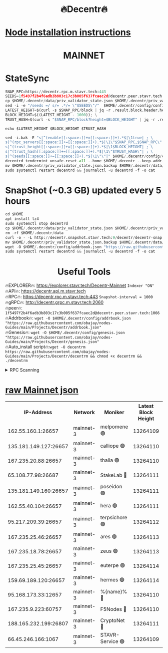 <h1 align="center"> 🔥Decentr🔥</h1>

[Node installation instructions](https://github.com/obajay/nodes-Guides/tree/main/Projects/Decentr)
=
<h1 align="center"> MAINNET</h1>

# StateSync
```python
SNAP_RPC=https://decentr.rpc.m.stavr.tech:443
SEEDS=1f5497f2b4f6adb3b803c17c3b005f637fcaec2d@decentr.peer.stavr.tech:1066
cp $HOME/.decentr/data/priv_validator_state.json $HOME/.decentr/priv_validator_state.json.backup
sed -i -e "/seeds =/ s/= .*/= \"$SEEDS\"/"  $HOME/.decentr/config/config.toml
LATEST_HEIGHT=$(curl -s $SNAP_RPC/block | jq -r .result.block.header.height); \
BLOCK_HEIGHT=$((LATEST_HEIGHT - 1000)); \
TRUST_HASH=$(curl -s "$SNAP_RPC/block?height=$BLOCK_HEIGHT" | jq -r .result.block_id.hash)

echo $LATEST_HEIGHT $BLOCK_HEIGHT $TRUST_HASH

sed -i.bak -E "s|^(enable[[:space:]]+=[[:space:]]+).*$|\1true| ; \
s|^(rpc_servers[[:space:]]+=[[:space:]]+).*$|\1\"$SNAP_RPC,$SNAP_RPC\"| ; \
s|^(trust_height[[:space:]]+=[[:space:]]+).*$|\1$BLOCK_HEIGHT| ; \
s|^(trust_hash[[:space:]]+=[[:space:]]+).*$|\1\"$TRUST_HASH\"| ; \
s|^(seeds[[:space:]]+=[[:space:]]+).*$|\1\"\"|" $HOME/.decentr/config/config.toml
decentrd tendermint unsafe-reset-all --home $HOME/.decentr --keep-addr-book
mv $HOME/.decentr/priv_validator_state.json.backup $HOME/.decentr/data/priv_validator_state.json
sudo systemctl restart decentrd && journalctl -u decentrd -f -o cat
```
# SnapShot (~0.3 GB) updated every 5 hours
```python
cd $HOME
apt install lz4
sudo systemctl stop decentrd
cp $HOME/.decentr/data/priv_validator_state.json $HOME/.decentr/priv_validator_state.json.backup
rm -rf $HOME/.decentr/data
curl -o - -L http://decentr.snapshot.stavr.tech:9/decentr/decentr-snap.tar.lz4 | lz4 -c -d - | tar -x -C $HOME/.decentr --strip-components 2
mv $HOME/.decentr/priv_validator_state.json.backup $HOME/.decentr/data/priv_validator_state.json
wget -O $HOME/.decentr/config/addrbook.json "https://raw.githubusercontent.com/obajay/nodes-Guides/main/Projects/Decentr/addrbook.json"
sudo systemctl restart decentrd && journalctl -u decentrd -f -o cat
```

 <h1 align="center"> Useful Tools</h1>

🔥EXPLORER🔥:     https://explorer.stavr.tech/Decentr-Mainnet        `Indexer "ON"` \
🔥API🔥:          https://decentr.api.m.stavr.tech \
🔥RPC🔥:          https://decentr.rpc.m.stavr.tech:443              `Snapshot-interval = 1000` \
🔥gRPC🔥:         http://decentr.grpc.m.stavr.tech:2060 \
🔥peer🔥:         `1f5497f2b4f6adb3b803c17c3b005f637fcaec2d@decentr.peer.stavr.tech:1066` \
🔥Addrbook🔥:  `wget -O $HOME/.decentr/config/addrbook.json "https://raw.githubusercontent.com/obajay/nodes-Guides/main/Projects/Decentr/addrbook.json"` \
🔥Genesis🔥:  `wget -O $HOME/.decentr/config/genesis.json "https://raw.githubusercontent.com/obajay/nodes-Guides/main/Projects/Decentr/genesis.json"` \
🔥Auto_install script🔥:`wget -O decentrm https://raw.githubusercontent.com/obajay/nodes-Guides/main/Projects/Decentr/decentrm && chmod +x decentrm && ./decentrm`

<details>
<summary>RPC Scanning</summary>

<h2 align="center"> We scan nodes in real time every 4 hours. And we provide the final result of RPC endpoints.
We cannot influence the operation of these nodes in any way. </h2>


```python
If Voting Power is higher than 0 --> then the Node is a validator of the network and may be subject to attack and be a potential threat to the chain.
```
```python
We marked such validators with a red symbol
```

</details>

[raw Mainnet json](https://rpc-check.decentrm.stavr.tech/decentrm/rpc-decentrm-result.json)
=



<table><tr><th>IP-Address</th><th>Network</th><th>Moniker</th><th>Latest Block Height</th><th>Earliest Block Height</th><th>Catching Up</th><th>Tx Index</th><th>Voting Power</th><th>Scan Time</th></tr><tr><td>162.55.160.1:26657</td><td>mainnet-3</td><td>melpomene 🟢</td><td>13264109</td><td>1688950</td><td>False</td><td>on</td><td>0</td><td>2024-03-10T21:50:13.182674004UTC</td></tr><tr><td>135.181.149.127:26657</td><td>mainnet-3</td><td>calliope 🟢</td><td>13264110</td><td>1688950</td><td>False</td><td>on</td><td>0</td><td>2024-03-10T21:50:15.509964715UTC</td></tr><tr><td>167.235.20.88:26657</td><td>mainnet-3</td><td>thalia 🟢</td><td>13264110</td><td>1688950</td><td>False</td><td>on</td><td>0</td><td>2024-03-10T21:50:21.060305457UTC</td></tr><tr><td>65.108.77.98:26687</td><td>mainnet-3</td><td>StakeLab 🔴</td><td>13264111</td><td>1688950</td><td>False</td><td>on</td><td>5465449</td><td>2024-03-10T21:50:21.351812007UTC</td></tr><tr><td>135.181.149.160:26657</td><td>mainnet-3</td><td>poseidon 🟢</td><td>13264111</td><td>1688950</td><td>False</td><td>on</td><td>0</td><td>2024-03-10T21:50:25.753584540UTC</td></tr><tr><td>162.55.40.104:26657</td><td>mainnet-3</td><td>hera 🟢</td><td>13264111</td><td>1688950</td><td>False</td><td>on</td><td>0</td><td>2024-03-10T21:50:26.218535940UTC</td></tr><tr><td>95.217.209.39:26657</td><td>mainnet-3</td><td>terpsichore 🟢</td><td>13264112</td><td>1688950</td><td>False</td><td>on</td><td>0</td><td>2024-03-10T21:50:30.616967135UTC</td></tr><tr><td>167.235.25.46:26657</td><td>mainnet-3</td><td>ares 🟢</td><td>13264113</td><td>1688950</td><td>False</td><td>on</td><td>0</td><td>2024-03-10T21:50:34.930838383UTC</td></tr><tr><td>167.235.18.78:26657</td><td>mainnet-3</td><td>zeus 🟢</td><td>13264113</td><td>1688950</td><td>False</td><td>on</td><td>0</td><td>2024-03-10T21:50:37.178694614UTC</td></tr><tr><td>167.235.25.45:26657</td><td>mainnet-3</td><td>euterpe 🟢</td><td>13264114</td><td>1688950</td><td>False</td><td>on</td><td>0</td><td>2024-03-10T21:50:39.447821659UTC</td></tr><tr><td>159.69.189.120:26657</td><td>mainnet-3</td><td>hermes 🟢</td><td>13264114</td><td>1688950</td><td>False</td><td>on</td><td>0</td><td>2024-03-10T21:50:41.722691000UTC</td></tr><tr><td>95.168.173.33:12657</td><td>mainnet-3</td><td>%{name}% 🔴</td><td>13264110</td><td>8964001</td><td>False</td><td>on</td><td>4279937</td><td>2024-03-10T21:50:16.574404499UTC</td></tr><tr><td>167.235.9.223:60757</td><td>mainnet-3</td><td>F5Nodes 🔴</td><td>13264110</td><td>12380001</td><td>False</td><td>off</td><td>562</td><td>2024-03-10T21:50:16.791644103UTC</td></tr><tr><td>188.165.232.199:26807</td><td>mainnet-3</td><td>CryptoNet 🔴</td><td>13264111</td><td>13242001</td><td>False</td><td>off</td><td>916047</td><td>2024-03-10T21:50:25.996848014UTC</td></tr><tr><td>66.45.246.166:1067</td><td>mainnet-3</td><td>STAVR-Service 🟢</td><td>13264109</td><td>13261001</td><td>False</td><td>on</td><td>0</td><td>2024-03-10T21:50:16.080328516UTC</td></tr></table>
